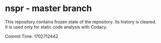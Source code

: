 # nspr - master branch

This repository contains frozen state of the repository.
Its history is cleared. It is used only for static code
analysis with Codacy.

Commit Time: 1702712442